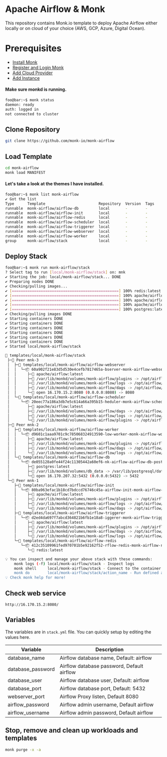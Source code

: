 # Apache Airflow & Monk
This repository contains Monk.io template to deploy Apache Airflow either locally or on cloud of your choice (AWS, GCP, Azure, Digital Ocean).

# Prerequisites
- [Install Monk](https://docs.monk.io/docs/get-monk)
- [Register and Login Monk](https://docs.monk.io/docs/acc-and-auth)
- [Add Cloud Provider](https://docs.monk.io/docs/cloud-provider)
- [Add Instance](https://docs.monk.io/docs/multi-cloud)

#### Make sure monkd is running.
```bash
foo@bar:~$ monk status
daemon: ready
auth: logged in
not connected to cluster
```

## Clone Repository
```bash
git clone https://github.com/monk-io/monk-airflow
```

## Load Template
```bash
cd monk-airflow
monk load MANIFEST
```


#### Let's take a look at the themes I have installed.
```bash
foo@bar:~$ monk list monk-airflow
✔ Got the list
Type      Template                        Repository  Version  Tags
runnable  monk-airflow/airflow-db         local       -        -
runnable  monk-airflow/airflow-init       local       -        -
runnable  monk-airflow/airflow-redis      local       -        -
runnable  monk-airflow/airflow-scheduler  local       -        -
runnable  monk-airflow/airflow-triggerer  local       -        -
runnable  monk-airflow/airflow-webserver  local       -        -
runnable  monk-airflow/airflow-worker     local       -        -
group     monk-airflow/stack              local       -        -

```

## Deploy Stack
```bash
foo@bar:~$ monk run monk-airflow/stack
? Select tag to run [local/monk-airflow/stack] on: mnk
✔ Starting the job: local/monk-airflow/stack... DONE
✔ Preparing nodes DONE
✔ Checking/pulling images...
✔ [================================================] 100% redis:latest mnk-1
✔ [================================================] 100% apache/airflow:latest mnk-1
✔ [================================================] 100% apache/airflow:latest mnk-2
✔ [================================================] 100% apache/airflow:latest mnk-3
✔ [================================================] 100% postgres:latest mnk-2
✔ Checking/pulling images DONE
✔ Starting containers DONE
✔ Starting containers DONE
✔ Starting containers DONE
✔ Starting containers DONE
✔ Starting containers DONE
✔ Starting containers DONE
✔ Started local/monk-airflow/stack

🔩 templates/local/monk-airflow/stack
 ├─🧊 Peer mnk-3
 │  ├─🔩 templates/local/monk-airflow/airflow-webserver
 │  │  └─📦 60a902f21e83d5d530e4cefb7817465a-bserver-monk-airflow-webserver
 │  │     ├─🧩 apache/airflow:latest
 │  │     ├─💾 /var/lib/monkd/volumes/monk-airflow/plugins -> /opt/airflow/plugins
 │  │     ├─💾 /var/lib/monkd/volumes/monk-airflow/logs -> /opt/airflow/logs
 │  │     ├─💾 /var/lib/monkd/volumes/monk-airflow/dags -> /opt/airflow/dags
 │  │     └─🔌 open 16.170.15.2:8080 (0.0.0.0:8080) -> 8080
 │  └─🔩 templates/local/monk-airflow/airflow-scheduler
 │     └─📦 20eec77a186a3db7e5c614a66a395b15-heduler-monk-airflow-scheduler
 │        ├─🧩 apache/airflow:latest
 │        ├─💾 /var/lib/monkd/volumes/monk-airflow/dags -> /opt/airflow/dags
 │        ├─💾 /var/lib/monkd/volumes/monk-airflow/logs -> /opt/airflow/logs
 │        └─💾 /var/lib/monkd/volumes/monk-airflow/plugins -> /opt/airflow/plugins
 ├─🧊 Peer mnk-2
 │  ├─🔩 templates/local/monk-airflow/airflow-worker
 │  │  └─📦 d9601c1aaa9701c9c785068324913590-low-worker-monk-airflow-worker
 │  │     ├─🧩 apache/airflow:latest
 │  │     ├─💾 /var/lib/monkd/volumes/monk-airflow/plugins -> /opt/airflow/plugins
 │  │     ├─💾 /var/lib/monkd/volumes/monk-airflow/dags -> /opt/airflow/dags
 │  │     └─💾 /var/lib/monkd/volumes/monk-airflow/logs -> /opt/airflow/logs
 │  └─🔩 templates/local/monk-airflow/airflow-db
 │     └─📦 de055128a0fe44f24c11305442a60ef6-nk-airflow-airflow-db-postgres
 │        ├─🧩 postgres:latest
 │        ├─💾 /var/lib/monkd/volumes/db_data -> /var/lib/postgresql/data
 │        └─🔌 open 16.170.207.32:5432 (0.0.0.0:5432) -> 5432
 └─🧊 Peer mnk-1
    ├─🔩 templates/local/monk-airflow/airflow-init
    │  └─📦 80ba963efac1b18cd7bdccd76746c45a-airflow-init-monk-airflow-init
    │     ├─🧩 apache/airflow:latest
    │     ├─💾 /var/lib/monkd/volumes/monk-airflow/plugins -> /opt/airflow/plugins
    │     ├─💾 /var/lib/monkd/volumes/monk-airflow/logs -> /opt/airflow/logs
    │     └─💾 /var/lib/monkd/volumes/monk-airflow/dags -> /opt/airflow/dags
    ├─🔩 templates/local/monk-airflow/airflow-triggerer
    │  └─📦 d2ed4da697f7abcd364821b6fb1e18a8-iggerer-monk-airflow-triggerer
    │     ├─🧩 apache/airflow:latest
    │     ├─💾 /var/lib/monkd/volumes/monk-airflow/plugins -> /opt/airflow/plugins
    │     ├─💾 /var/lib/monkd/volumes/monk-airflow/dags -> /opt/airflow/dags
    │     └─💾 /var/lib/monkd/volumes/monk-airflow/logs -> /opt/airflow/logs
    └─🔩 templates/local/monk-airflow/airflow-redis
       └─📦 412c35109961fed970701b5e92162f52-rflow-redis-monk-airflow-redis
          └─🧩 redis:latest

💡 You can inspect and manage your above stack with these commands:
	monk logs (-f) local/monk-airflow/stack - Inspect logs
	monk shell     local/monk-airflow/stack - Connect to the container's shell
	monk do        local/monk-airflow/stack/action_name - Run defined action (if exists)
💡 Check monk help for more!
```
 
 ## Check web service

 ```
http://16.170.15.2:8080/
```


## Variables
The variables are in `stack.yml` file. You can quickly setup by editing the values here.

| Variable                     	| Description                               	|
|------------------------------	|-------------------------------------------	|
| database_name                 | Airflow database name, Default: airflow 	               |
| database_password             | Airflow database password, Default airflow               	|
| database_user                 | Airflow database user, Default: airflow                  	|
| database_port                 | Airflow database port, Default: 5432                     	|
| webserver_port                | Airflow Proxy listen, Default 8080                     	|
| airflow_password               | Airflow admin username, Default airflow                 	|
| airflow_username               | Airflow admin password, Default airflow                 	|



## Stop, remove and clean up workloads and templates

```bash
monk purge -x -a
```